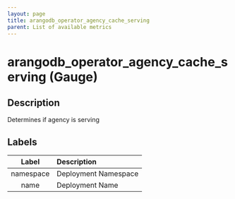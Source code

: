 ```yaml
---
layout: page
title: arangodb_operator_agency_cache_serving
parent: List of available metrics
---
```


# arangodb_operator_agency_cache_serving (Gauge)

## Description

Determines if agency is serving

## Labels

| Label | Description |
|:---:|:--- |
| namespace | Deployment Namespace |
| name | Deployment Name |